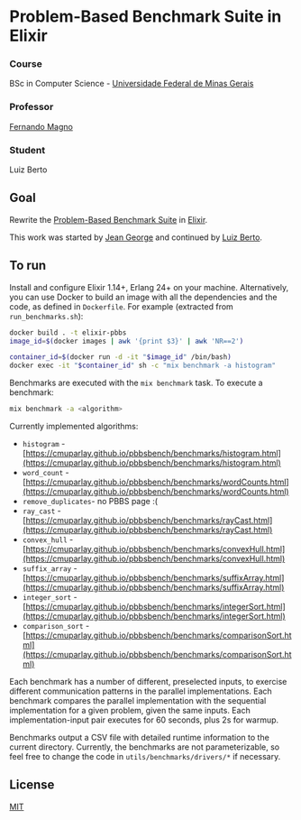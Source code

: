 # Problem-Based Benchmark Suite in Elixir
### Course
BSc in Computer Science - [Universidade Federal de Minas Gerais](https://ufmg.br/)
### Professor 
[Fernando Magno](https://homepages.dcc.ufmg.br/~fernando/)

### Student
Luiz Berto

## Goal

Rewrite the [Problem-Based Benchmark Suite](https://www.cs.cmu.edu/~pbbs/benchmarks.html) in [Elixir](https://elixir-lang.org/).

This work was started by [Jean George](https://github.com/jeangeorge) and continued by [Luiz Berto](https://github.com/luiz787).

## To run

Install and configure Elixir 1.14+, Erlang 24+ on your machine.
Alternatively, you can use Docker to build an image with all the dependencies and the code, as defined in `Dockerfile`. For example (extracted from `run_benchmarks.sh`):

```bash
docker build . -t elixir-pbbs
image_id=$(docker images | awk '{print $3}' | awk 'NR==2')

container_id=$(docker run -d -it "$image_id" /bin/bash)
docker exec -it "$container_id" sh -c "mix benchmark -a histogram"
```

Benchmarks are executed with the `mix benchmark` task. To execute a benchmark:

```bash
mix benchmark -a <algorithm>
```

Currently implemented algorithms:

- `histogram` - [https://cmuparlay.github.io/pbbsbench/benchmarks/histogram.html](https://cmuparlay.github.io/pbbsbench/benchmarks/histogram.html)
- `word_count` - [https://cmuparlay.github.io/pbbsbench/benchmarks/wordCounts.html](https://cmuparlay.github.io/pbbsbench/benchmarks/wordCounts.html)
- `remove_duplicates`- no PBBS page :(
- `ray_cast` - [https://cmuparlay.github.io/pbbsbench/benchmarks/rayCast.html](https://cmuparlay.github.io/pbbsbench/benchmarks/rayCast.html)
- `convex_hull` - [https://cmuparlay.github.io/pbbsbench/benchmarks/convexHull.html](https://cmuparlay.github.io/pbbsbench/benchmarks/convexHull.html)
- `suffix_array` - [https://cmuparlay.github.io/pbbsbench/benchmarks/suffixArray.html](https://cmuparlay.github.io/pbbsbench/benchmarks/suffixArray.html)
- `integer_sort` - [https://cmuparlay.github.io/pbbsbench/benchmarks/integerSort.html](https://cmuparlay.github.io/pbbsbench/benchmarks/integerSort.html)
- `comparison_sort` - [https://cmuparlay.github.io/pbbsbench/benchmarks/comparisonSort.html](https://cmuparlay.github.io/pbbsbench/benchmarks/comparisonSort.html)


Each benchmark has a number of different, preselected inputs, to exercise different communication patterns in the parallel implementations. Each benchmark compares the parallel implementation with the sequential implementation for a given problem, given the same inputs. Each implementation-input pair executes for 60 seconds, plus 2s for warmup.

Benchmarks output a CSV file with detailed runtime information to the current directory. Currently, the benchmarks are not parameterizable, so feel free to change the code in `utils/benchmarks/drivers/*` if necessary.

## License

[MIT](LICENSE)
